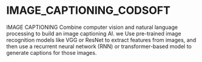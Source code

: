 # IMAGE_CAPTIONING_CODSOFT
IMAGE CAPTIONING
Combine computer vision and natural language processing to build
an image captioning AI. we Use pre-trained image recognition models
like VGG or ResNet to extract features from images, and then use a
recurrent neural network (RNN) or transformer-based model to
generate captions for those images.
